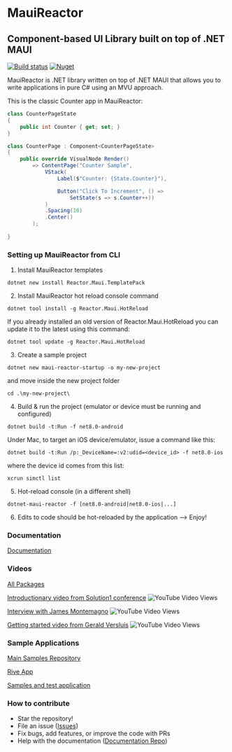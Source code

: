 # MauiReactor
## Component-based UI Library built on top of .NET MAUI

[![Build status](https://ci.appveyor.com/api/projects/status/trl7dwvicfxn5at5?svg=true)](https://ci.appveyor.com/project/adospace/reactorui-maui) [![Nuget](https://img.shields.io/nuget/v/Reactor.Maui)](https://www.nuget.org/packages/Reactor.Maui) 

MauiReactor is .NET library written on top of .NET MAUI that allows you to write applications in pure C# using an MVU approach.

This is the classic Counter app in MauiReactor:

```csharp
class CounterPageState
{
    public int Counter { get; set; }
}

class CounterPage : Component<CounterPageState>
{
    public override VisualNode Render()
        => ContentPage("Counter Sample",
            VStack(
                Label($"Counter: {State.Counter}"),

                Button("Click To Increment", () =>
                    SetState(s => s.Counter++))
            )
            .Spacing(10)
            .Center()
        );
    
}
```

### Setting up MauiReactor from CLI

1. Install MauiReactor templates
```
dotnet new install Reactor.Maui.TemplatePack
```

2. Install MauiReactor hot reload console command
```
dotnet tool install -g Reactor.Maui.HotReload
```
If you already installed an old version of Reactor.Maui.HotReload you can update it to the latest using this command:
```
dotnet tool update -g Reactor.Maui.HotReload
```

3. Create a sample project
```
dotnet new maui-reactor-startup -o my-new-project
```
and move inside the new project folder
```
cd .\my-new-project\
```

4. Build & run the project (emulator or device must be running and configured)
```
dotnet build -t:Run -f net8.0-android
```
Under Mac, to target an iOS device/emulator, issue a command like this:
```
dotnet build -t:Run /p:_DeviceName=:v2:udid=<device_id> -f net8.0-ios
```
where the device id comes from this list:
```
xcrun simctl list
```

5. Hot-reload console (in a different shell)
```
dotnet-maui-reactor -f [net8.0-android|net8.0-ios|...]
```

6. Edits to code should be hot-reloaded by the application --> Enjoy!

### Documentation ###

[Documentation](https://adospace.gitbook.io/mauireactor/)


### Videos ###

[All Packages](https://www.nuget.org/packages?q=Reactor.Maui)

[Introductionary video from Solution1 conference](https://www.youtube.com/watch?v=TSh9PL-ziY0&t=961s&ab_channel=C%23CommunityDiscord)  ![YouTube Video Views](https://img.shields.io/youtube/views/TSh9PL-ziY0?style=social)

[Interview with James Montemagno](https://www.youtube.com/watch?v=w_Km5AyreT0&ab_channel=dotnet)  ![YouTube Video Views](https://img.shields.io/youtube/views/w_Km5AyreT0?style=social)

[Getting started video from Gerald Versluis](https://www.youtube.com/watch?v=egklcAC9arY&ab_channel=GeraldVersluis)  ![YouTube Video Views](https://img.shields.io/youtube/views/egklcAC9arY?style=social)

### Sample Applications ###

[Main Samples Repository](https://github.com/adospace/mauireactor-samples)

[Rive App](https://github.com/adospace/rive-app)

[Samples and test application](https://github.com/adospace/reactorui-maui/tree/main/samples)


### How to contribute

- Star the repository!
- File an issue ([Issues](https://github.com/adospace/reactorui-maui/issues))
- Fix bugs, add features, or improve the code with PRs
- Help with the documentation ([Documentation Repo](https://github.com/adospace/reactorui-maui-docs))
